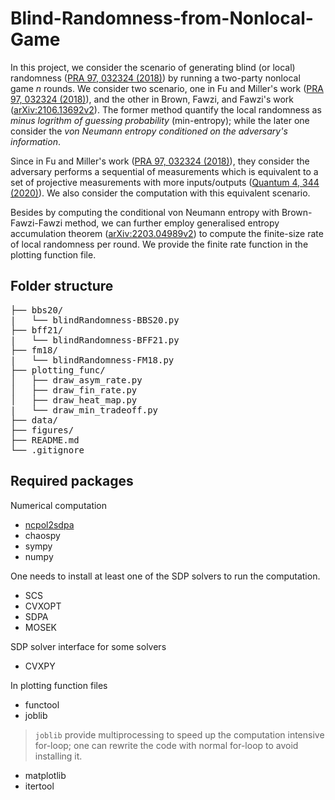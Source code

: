 # Blind-Randomness-from-Nonlocal-Game
In this project, we consider the scenario of generating blind (or local) randomness ([PRA 97, 032324 (2018)](https://journals.aps.org/pra/abstract/10.1103/PhysRevA.97.032324)) by running a two-party nonlocal game $n$ rounds. We consider two scenario, one in Fu and Miller's work ([PRA 97, 032324 (2018)](https://journals.aps.org/pra/abstract/10.1103/PhysRevA.97.032324)), and the other in Brown, Fawzi, and Fawzi's work ([arXiv:2106.13692v2](https://arxiv.org/abs/2106.13692)). The former method quantify the local randomness as *minus logrithm of guessing probability* (min-entropy); while the later one consider the *von Neumann entropy conditioned on the adversary's information*.

Since in Fu and Miller's work ([PRA 97, 032324 (2018)](https://journals.aps.org/pra/abstract/10.1103/PhysRevA.97.032324)), they consider the adversary performs a sequential of measurements which is equivalent to a set of projective measurements with more inputs/outputs ([Quantum 4, 344 (2020)](https://quantum-journal.org/papers/q-2020-10-19-344/)). We also consider the computation with this equivalent scenario.

Besides by computing the conditional von Neumann entropy with Brown-Fawzi-Fawzi method, we can further employ generalised entropy accumulation theorem ([arXiv:2203.04989v2](https://arxiv.org/abs/2203.04989)) to compute the finite-size rate of local randomness per round. We provide the finite rate function in the plotting function file.

## Folder structure
<pre>
├── bbs20/
|   └── blindRandomness-BBS20.py
├── bff21/
|   └── blindRandomness-BFF21.py
├── fm18/
|   └── blindRandomness-FM18.py
├── plotting_func/
│   ├── draw_asym_rate.py
│   ├── draw_fin_rate.py
│   ├── draw_heat_map.py
|   └── draw_min_tradeoff.py
├── data/
├── figures/
├── README.md 
└── .gitignore
</pre>

## Required packages
Numerical computation
- [ncpol2sdpa](https://github.com/peterjbrown519/ncpol2sdpa)
- chaospy
- sympy
- numpy

One needs to install at least one of the SDP solvers to run the computation.
- SCS
- CVXOPT
- SDPA
- MOSEK

SDP solver interface for some solvers
- CVXPY

In plotting function files
- functool
- joblib
> `joblib` provide multiprocessing to speed up the computation intensive for-loop;
> one can rewrite the code with normal for-loop to avoid installing it.
- matplotlib
- itertool
